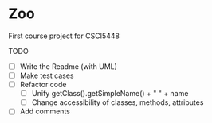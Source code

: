 # Zoo
First course project for CSCI5448

TODO
- [ ] Write the Readme (with UML)
- [ ] Make test cases
- [ ] Refactor code
    - [ ] Unify getClass().getSimpleName() + " " + name
    - [ ] Change accessibility of classes, methods, attributes
- [ ] Add comments